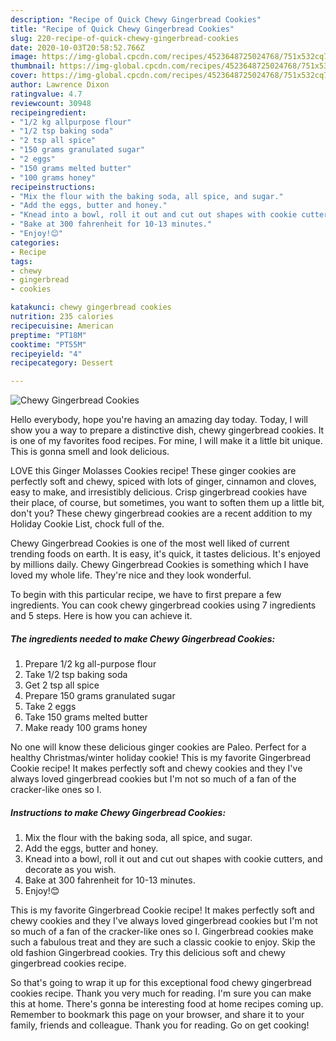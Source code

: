 ```yaml
---
description: "Recipe of Quick Chewy Gingerbread Cookies"
title: "Recipe of Quick Chewy Gingerbread Cookies"
slug: 220-recipe-of-quick-chewy-gingerbread-cookies
date: 2020-10-03T20:58:52.766Z
image: https://img-global.cpcdn.com/recipes/4523648725024768/751x532cq70/chewy-gingerbread-cookies-recipe-main-photo.jpg
thumbnail: https://img-global.cpcdn.com/recipes/4523648725024768/751x532cq70/chewy-gingerbread-cookies-recipe-main-photo.jpg
cover: https://img-global.cpcdn.com/recipes/4523648725024768/751x532cq70/chewy-gingerbread-cookies-recipe-main-photo.jpg
author: Lawrence Dixon
ratingvalue: 4.7
reviewcount: 30948
recipeingredient:
- "1/2 kg allpurpose flour"
- "1/2 tsp baking soda"
- "2 tsp all spice"
- "150 grams granulated sugar"
- "2 eggs"
- "150 grams melted butter"
- "100 grams honey"
recipeinstructions:
- "Mix the flour with the baking soda, all spice, and sugar."
- "Add the eggs, butter and honey."
- "Knead into a bowl, roll it out and cut out shapes with cookie cutters, and decorate as you wish."
- "Bake at 300 fahrenheit for 10-13 minutes."
- "Enjoy!😊"
categories:
- Recipe
tags:
- chewy
- gingerbread
- cookies

katakunci: chewy gingerbread cookies 
nutrition: 235 calories
recipecuisine: American
preptime: "PT18M"
cooktime: "PT55M"
recipeyield: "4"
recipecategory: Dessert

---
```



![Chewy Gingerbread Cookies](https://img-global.cpcdn.com/recipes/4523648725024768/751x532cq70/chewy-gingerbread-cookies-recipe-main-photo.jpg)

Hello everybody, hope you're having an amazing day today. Today, I will show you a way to prepare a distinctive dish, chewy gingerbread cookies. It is one of my favorites food recipes. For mine, I will make it a little bit unique. This is gonna smell and look delicious.

LOVE this Ginger Molasses Cookies recipe! These ginger cookies are perfectly soft and chewy, spiced with lots of ginger, cinnamon and cloves, easy to make, and irresistibly delicious. Crisp gingerbread cookies have their place, of course, but sometimes, you want to soften them up a little bit, don&#39;t you? These chewy gingerbread cookies are a recent addition to my Holiday Cookie List, chock full of the.

Chewy Gingerbread Cookies is one of the most well liked of current trending foods on earth. It is easy, it's quick, it tastes delicious. It's enjoyed by millions daily. Chewy Gingerbread Cookies is something which I have loved my whole life. They're nice and they look wonderful.


To begin with this particular recipe, we have to first prepare a few ingredients. You can cook chewy gingerbread cookies using 7 ingredients and 5 steps. Here is how you can achieve it.

<!--inarticleads1-->

##### The ingredients needed to make Chewy Gingerbread Cookies:

1. Prepare 1/2 kg all-purpose flour
1. Take 1/2 tsp baking soda
1. Get 2 tsp all spice
1. Prepare 150 grams granulated sugar
1. Take 2 eggs
1. Take 150 grams melted butter
1. Make ready 100 grams honey


No one will know these delicious ginger cookies are Paleo. Perfect for a healthy Christmas/winter holiday cookie! This is my favorite Gingerbread Cookie recipe! It makes perfectly soft and chewy cookies and they I&#39;ve always loved gingerbread cookies but I&#39;m not so much of a fan of the cracker-like ones so I. 

<!--inarticleads2-->

##### Instructions to make Chewy Gingerbread Cookies:

1. Mix the flour with the baking soda, all spice, and sugar.
1. Add the eggs, butter and honey.
1. Knead into a bowl, roll it out and cut out shapes with cookie cutters, and decorate as you wish.
1. Bake at 300 fahrenheit for 10-13 minutes.
1. Enjoy!😊


This is my favorite Gingerbread Cookie recipe! It makes perfectly soft and chewy cookies and they I&#39;ve always loved gingerbread cookies but I&#39;m not so much of a fan of the cracker-like ones so I. Gingerbread cookies make such a fabulous treat and they are such a classic cookie to enjoy. Skip the old fashion Gingerbread cookies. Try this delicious soft and chewy gingerbread cookies recipe. 

So that's going to wrap it up for this exceptional food chewy gingerbread cookies recipe. Thank you very much for reading. I'm sure you can make this at home. There's gonna be interesting food at home recipes coming up. Remember to bookmark this page on your browser, and share it to your family, friends and colleague. Thank you for reading. Go on get cooking!
